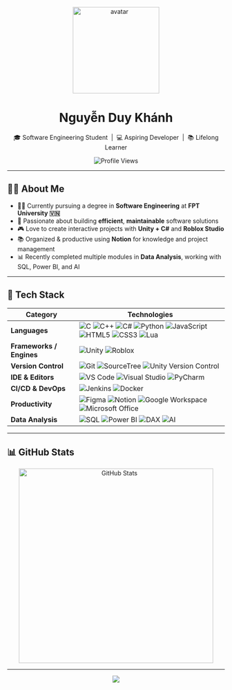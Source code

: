 <p align="center">
  <img src="https://github.com/user-attachments/assets/376a269a-82e0-4755-9f68-23ce501dde02" alt="avatar" width="200"/>
</p>

<h1 align="center">Nguyễn Duy Khánh</h1>

<p align="center">
  🎓 Software Engineering Student &nbsp;|&nbsp; 💻 Aspiring Developer &nbsp;|&nbsp; 📚 Lifelong Learner
</p>

<p align="center">
  <img src="https://komarev.com/ghpvc/?username=MrDonut12&label=Profile%20Views&color=58a6ff&style=for-the-badge" alt="Profile Views" />
</p>

---

## 🧑‍💻 About Me

- 👨‍🎓 Currently pursuing a degree in **Software Engineering** at **FPT University 🇻🇳**
- 🎯 Passionate about building **efficient**, **maintainable** software solutions
- 🎮 Love to create interactive projects with **Unity + C#** and **Roblox Studio**
- 📚 Organized & productive using **Notion** for knowledge and project management
- 📊 Recently completed multiple modules in **Data Analysis**, working with SQL, Power BI, and AI

---

## 🚀 Tech Stack

| Category              | Technologies                                                                 |
|-----------------------|------------------------------------------------------------------------------|
| **Languages**         | ![C](https://img.shields.io/badge/C-00599C?style=flat&logo=c&logoColor=white) ![C++](https://img.shields.io/badge/C++-00599C?style=flat&logo=c%2B%2B&logoColor=white) ![C#](https://img.shields.io/badge/C%23-239120?style=flat&logo=c-sharp&logoColor=white) ![Python](https://img.shields.io/badge/Python-3776AB?style=flat&logo=python&logoColor=white) ![JavaScript](https://img.shields.io/badge/JavaScript-F7DF1E?style=flat&logo=javascript&logoColor=black) ![HTML5](https://img.shields.io/badge/HTML5-E34F26?style=flat&logo=html5&logoColor=white) ![CSS3](https://img.shields.io/badge/CSS3-1572B6?style=flat&logo=css3&logoColor=white) ![Lua](https://img.shields.io/badge/Lua-2C2D72?style=flat&logo=lua&logoColor=white) |
| **Frameworks / Engines** | ![Unity](https://img.shields.io/badge/Unity-100000?style=flat&logo=unity&logoColor=white) ![Roblox](https://img.shields.io/badge/Roblox%20Studio-000000?style=flat&logo=roblox&logoColor=white) |
| **Version Control**   | ![Git](https://img.shields.io/badge/Git-F05032?style=flat&logo=git&logoColor=white) ![SourceTree](https://img.shields.io/badge/SourceTree-2684FF?style=flat&logo=sourcetree&logoColor=white) ![Unity Version Control](https://img.shields.io/badge/Unity%20Version%20Control-000000?style=flat&logo=unity&logoColor=white) |
| **IDE & Editors**     | ![VS Code](https://img.shields.io/badge/VS%20Code-007ACC?style=flat&logo=visual-studio-code&logoColor=white) ![Visual Studio](https://img.shields.io/badge/Visual%20Studio-5C2D91?style=flat&logo=visual-studio&logoColor=white) ![PyCharm](https://img.shields.io/badge/PyCharm-000000?style=flat&logo=pycharm&logoColor=white) |
| **CI/CD & DevOps**    | ![Jenkins](https://img.shields.io/badge/Jenkins-D24939?style=flat&logo=jenkins&logoColor=white) ![Docker](https://img.shields.io/badge/Docker-2496ED?style=flat&logo=docker&logoColor=white) |
| **Productivity**      | ![Figma](https://img.shields.io/badge/Figma-F24E1E?style=flat&logo=figma&logoColor=white) ![Notion](https://img.shields.io/badge/Notion-000000?style=flat&logo=notion&logoColor=white) ![Google Workspace](https://img.shields.io/badge/Google%20Workspace-4285F4?style=flat&logo=google&logoColor=white) ![Microsoft Office](https://img.shields.io/badge/Microsoft%20Office-D83B01?style=flat&logo=microsoft-office&logoColor=white) |
| **Data Analysis**     | ![SQL](https://img.shields.io/badge/SQL-003B57?style=flat&logo=postgresql&logoColor=white) ![Power BI](https://img.shields.io/badge/Power%20BI-F2C811?style=flat&logo=powerbi&logoColor=black) ![DAX](https://img.shields.io/badge/DAX-000000?style=flat&logo=data&logoColor=white) ![AI](https://img.shields.io/badge/AI-0088CC?style=flat&logo=openai&logoColor=white) |

---

## 📊 GitHub Stats

<p align="center">
  <img src="https://github-readme-stats.vercel.app/api?username=MrDonut12&show_icons=true&theme=radical" alt="GitHub Stats" width="450"/>
</p>

---


<p align="center">
  <img src="https://capsule-render.vercel.app/api?type=waving&color=gradient&height=100&section=footer"/>
</p>
